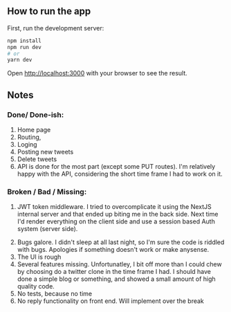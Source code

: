 ## How to run the app

First, run the development server:

```bash
npm install
npm run dev
# or
yarn dev
```

Open [http://localhost:3000](http://localhost:3000) with your browser to see the result.

## Notes 

### Done/ Done-ish:
1. Home page
2. Routing,
3. Loging
4. Posting new tweets
5. Delete tweets
6. API is done for the most part (except some PUT routes). I'm relatively happy with the API, considering the short time frame I had to work on it.

### Broken / Bad / Missing:
1. JWT token middleware. I tried to overcomplicate it using the NextJS internal server and that ended up biting me in the back side. Next time I'd render everything on the client side and use a session based Auth system (server side).
2) Bugs galore. I didn't sleep at all last night, so I'm sure the code is riddled with bugs. Apologies if something doesn't work or make anysense.
3) The UI is rough
4) Several features missing. Unfortunatley, I bit off more than I could chew by choosing do a twitter clone in the time frame I had. I should have done a simple blog or something, and showed a small amount of high quality code.
5) No tests, because no time
6) No reply functionality on front end. Will implement over the break






